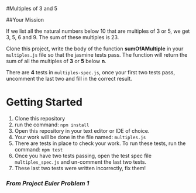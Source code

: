 #Multiples of 3 and 5

##Your Mission

If we list all the natural numbers below 10 that are multiples of 3 or 5, we get 3, 5, 6 and 9. The sum of these multiples is 23.

Clone this project, write the body of the function **sumOfAMultiple** in your `multiples.js` file so that the jasmine tests pass.
The function will return the sum of all the multiples of **3** or **5** below **n**.

There are **4** tests in `multiples-spec.js`, once your first two tests pass, uncomment the last two and fill in the correct result.

# Getting Started
1. Clone this repository
2. run the command: `npm install`
3. Open this repository in your text editor or IDE of choice.
4. Your work will be done in the file named: `multiples.js`
5. There are tests in place to check your work. To run these tests, run the command: `npm test`
6. Once you have two tests passing, open the test spec file `multiples_spec.js` and un-comment the last two tests.
7. These last two tests were written incorrectly, fix them!

### _From Project Euler Problem 1_